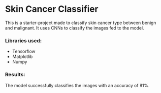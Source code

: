 # Skin Cancer Classifier
This is a starter-project made to classify skin cancer type between benign and malignant. It uses CNNs to classify the images fed to the model.


### Libraries used:
- Tensorflow
- Matplotlib
- Numpy

### Results:
The model successfully classifies the images with an accuracy of 81%.
